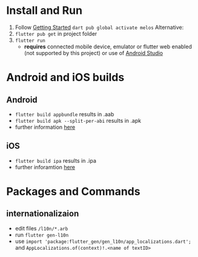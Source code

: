 # Install and Run
1. Follow [Getting Started](../../README.md)
   `dart pub global activate melos`
Alternative:
1. `flutter pub get` in project folder
2. `flutter run` 
    - **requires** connected mobile device, emulator or flutter web enabled (not supported by this project) or use of [Android Studio](https://developer.android.com/studio)
    
# Android and iOS builds
## Android
- `flutter build appbundle` results in .aab
- `flutter build apk --split-per-abi` results in .apk
- further information [here](https://docs.flutter.dev/deployment/android)

## iOS
- `flutter build ipa` results in .ipa
- further inforamtion [here](https://docs.flutter.dev/deployment/ios) 

# Packages and Commands
## internationalizaion
- edit files `/l10n/*.arb`
- run `flutter gen-l10n`
- use `import 'package:flutter_gen/gen_l10n/app_localizations.dart';` and `AppLocalizations.of(context)!.<name of textID>`
